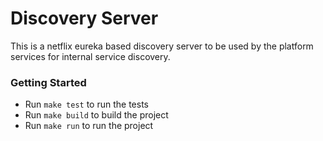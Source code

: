 # Discovery Server

This is a netflix eureka based discovery server to be used by the platform services for internal service discovery.

### Getting Started

- Run `make test` to run the tests
- Run `make build` to build the project
- Run `make run` to run the project
